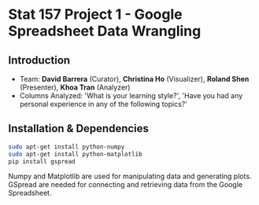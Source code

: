 Stat 157 Project 1 - Google Spreadsheet Data Wrangling
======================================================

Introduction
------------
* Team: **David Barrera** (Curator), **Christina Ho** (Visualizer), **Roland Shen** (Presenter), **Khoa Tran** (Analyzer)
* Columns Analyzed: 'What is your learning style?', 'Have you had any personal experience in any of the following topics?'


Installation & Dependencies
---------------------------

```bash
sudo apt-get install python-numpy    
sudo apt-get install python-matplotlib    
pip install gspread    
```

Numpy and Matplotlib are used for manipulating data and generating plots.     
GSpread are needed for connecting and retrieving data from the Google Spreadsheet.   
